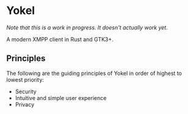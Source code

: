 # Yokel

*Note that this is a work in progress. It doesn't actually work yet.*

A modern XMPP client in Rust and GTK3+.


## Principles

The following are the guiding principles of Yokel in order of highest to lowest
priority:

  - Security
  - Intuitive and simple user experience
  - Privacy
